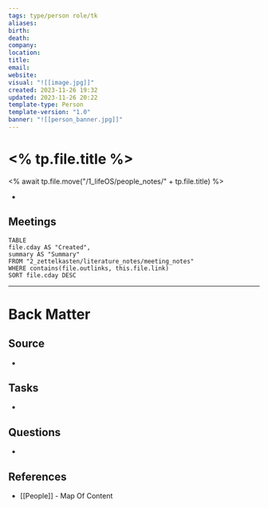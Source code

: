 ```yaml
---
tags: type/person role/tk
aliases: 
birth: 
death: 
company: 
location: 
title: 
email: 
website: 
visual: "![[image.jpg]]"
created: 2023-11-26 19:32
updated: 2023-11-26 20:22
template-type: Person
template-version: "1.0"
banner: "![[person_banner.jpg]]"
---
```


# <% tp.file.title %>
<% await tp.file.move("/1_lifeOS/people_notes/" + tp.file.title) %>

- 


## Meetings
```dataview
TABLE
file.cday AS "Created",
summary AS "Summary"
FROM "2_zettelkasten/literature_notes/meeting_notes"
WHERE contains(file.outlinks, this.file.link)
SORT file.cday DESC
```


---
# Back Matter
## Source
<!-- Always keep a link to the source- --> 
- 

## Tasks
<!-- What remains to be done with this note? --> 
- 

## Questions
<!-- What remains for you to consider? -->
- 

## References 
<!-- Links to pages not referenced in the content -->
- [[People]] - Map Of Content